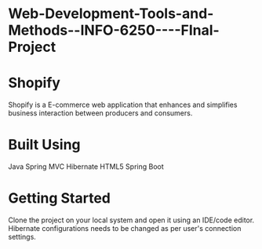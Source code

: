 # Web-Development-Tools-and-Methods--INFO-6250----FInal-Project
# Shopify
Shopify is a E-commerce web application that enhances and simplifies business interaction between producers and consumers.


# Built Using
Java Spring MVC Hibernate HTML5 Spring Boot


# Getting Started
Clone the project on your local system and open it using an IDE/code editor. Hibernate configurations needs to be changed as per user's connection settings.
